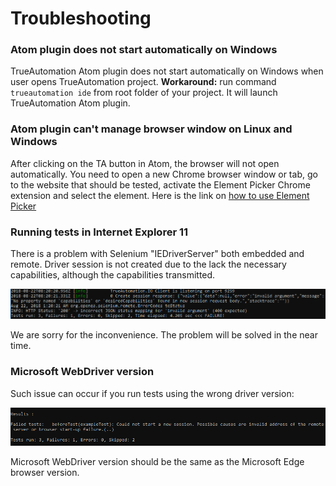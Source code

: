# Troubleshooting

### Atom plugin does not start automatically on Windows

TrueAutomation Atom plugin does not start automatically on Windows when user opens TrueAutomation project.
**Workaround:** run command `trueautomation ide` from root folder of your project. It will launch TrueAutomation Atom plugin.

### Atom plugin can't manage browser window on Linux and Windows

After clicking on the TA button in Atom, the browser will not open automatically. You need to open a new Chrome browser window or tab, go to the website that should be tested, activate the Element Picker Chrome extension and select the element. Here is the link on [how to use Element Picker](https://app.trueautomation.io/howtouse/)

### Running tests in Internet Explorer 11

There is a problem with Selenium "IEDriverServer" both embedded and remote. Driver session is not created due to the lack the necessary capabilities, although the capabilities transmitted.

![Technology stack](../_images/troubleshooting-IEDriverServer.png 'Technology stack')

We are sorry for the inconvenience. The problem will be solved in the near time.

### Microsoft WebDriver version

Such issue can occur if you run tests using the wrong driver version:

![Technology stack](../_images/troubleshooting-MicrosoftWD.png 'Technology stack')

Microsoft WebDriver version should be the same as the Microsoft Edge browser version.